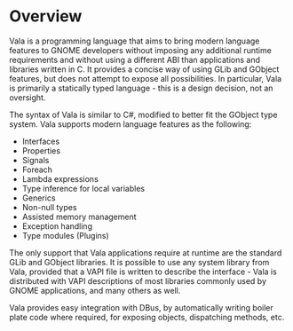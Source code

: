 # Overview

Vala is a programming language that aims to bring modern language features to GNOME developers without imposing any additional runtime requirements and without using a different ABI than applications and libraries written in C. It provides a concise way of using GLib and
GObject features, but does not attempt to expose all possibilities. In particular, Vala is primarily a statically typed language - this is a design decision, not an oversight.

The syntax of Vala is similar to C#, modified to better fit the GObject type system. Vala supports modern language features as the following:

 * Interfaces
 * Properties
 * Signals
 * Foreach
 * Lambda expressions
 * Type inference for local variables
 * Generics
 * Non-null types
 * Assisted memory management
 * Exception handling
 * Type modules (Plugins)

The only support that Vala applications require at runtime are the standard GLib and GObject libraries. It is possible to use any system library from Vala, provided that a VAPI file is written to describe the interface - Vala is distributed with VAPI descriptions of most libraries commonly used by GNOME applications, and many others as well.

Vala provides easy integration with DBus, by automatically writing boiler plate code where required, for exposing objects, dispatching methods, etc.